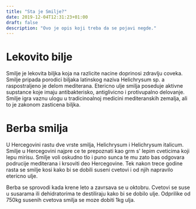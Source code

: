 ```yaml
---
title: "Sta je Smilje?"
date: 2019-12-04T12:31:23+01:00
draft: false
description: "Ovo je opis koji treba da se pojavi negde."
---
```


# Lekovito bilje

Smilje je lekovita biljka koja na razlicite nacine doprinosi zdravlju coveka.
Smilje pripada porodici biljaka latinskog naziva Helichrysum sp. a raspostraljeno je delom mediterana. Etericno ulje smilja poseduje aktivne supstance koje imaju antibakterisko, antiglivicno i protivupalno delovanje. Smilje igra vaznu ulogu u tradicinoalnoj medicini mediteranskih zemalja, ali to je zakonom zasticena biljka.

# Berba smilja

U Hercegovini rastu dve vrste smilja, Helichrysum i Helichrysum italicum. Smilje u Hercegovini najpre ce te prepoznati kao grm s' lepim cveticima koji lepu mirisu. Smilje voli oskudno tlo i puno sunca te mu zato bas odgovara podrucije mediterana i krsoviti deo Hercegovine. Tek nakon trece godine rasta se smilje kosi kako bi se dobili suseni cvetovi i od njih napravilo etericno ulje.

Berba se sprovodi kada krene leto a zavrsava se u oktobru. Cvetovi se suse u susarama ili dehidratorima te destiliraju kako bi se dobilo ulje. Odprilike od 750kg susenih cvetova smilja se moze dobiti 1kg ulja.